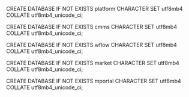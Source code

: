 CREATE DATABASE IF NOT EXISTS platform CHARACTER SET utf8mb4 COLLATE utf8mb4\_unicode\_ci;

CREATE DATABASE IF NOT EXISTS cmms     CHARACTER SET utf8mb4 COLLATE utf8mb4\_unicode\_ci;

CREATE DATABASE IF NOT EXISTS wflow    CHARACTER SET utf8mb4 COLLATE utf8mb4\_unicode\_ci;

CREATE DATABASE IF NOT EXISTS market   CHARACTER SET utf8mb4 COLLATE utf8mb4\_unicode\_ci;

CREATE DATABASE IF NOT EXISTS mportal  CHARACTER SET utf8mb4 COLLATE utf8mb4\_unicode\_ci;

